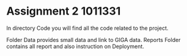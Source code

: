 # Assignment 2  1011331

In directory Code you will find all the code related to the project.

Folder Data  provides small data and link to GIGA data.
Reports Folder contains all report and also instruction on Deployment.





